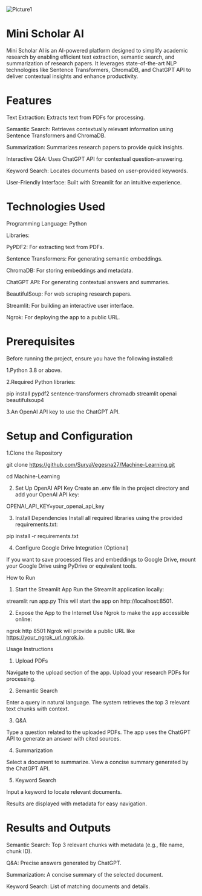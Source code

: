 ![Picture1](https://github.com/user-attachments/assets/b87feb68-2420-4b0d-8339-9d5b6b81fc02)




# Mini Scholar AI

Mini Scholar AI is an AI-powered platform designed to simplify academic research by enabling efficient text extraction, semantic search, and summarization of research papers. It leverages state-of-the-art NLP technologies like Sentence Transformers, ChromaDB, and ChatGPT API to deliver contextual insights and enhance productivity.

# Features

Text Extraction: Extracts text from PDFs for processing.

Semantic Search: Retrieves contextually relevant information using Sentence Transformers and ChromaDB.

Summarization: Summarizes research papers to provide quick insights.

Interactive Q&A: Uses ChatGPT API for contextual question-answering.

Keyword Search: Locates documents based on user-provided keywords.

User-Friendly Interface: Built with Streamlit for an intuitive experience.

# Technologies Used

Programming Language: Python

Libraries:

PyPDF2: For extracting text from PDFs.

Sentence Transformers: For generating semantic embeddings.

ChromaDB: For storing embeddings and metadata.

ChatGPT API: For generating contextual answers and summaries.

BeautifulSoup: For web scraping research papers.

Streamlit: For building an interactive user interface.

Ngrok: For deploying the app to a public URL.

# Prerequisites

Before running the project, ensure you have the following installed:

1.Python 3.8 or above.

2.Required Python libraries:

pip install pypdf2 sentence-transformers chromadb streamlit openai beautifulsoup4

3.An OpenAI API key to use the ChatGPT API.

# Setup and Configuration

1.Clone the Repository

git clone https://github.com/SuryaVegesna27/Machine-Learning.git

cd Machine-Learning

2. Set Up OpenAI API Key
Create an .env file in the project directory and add your OpenAI API key:

OPENAI_API_KEY=your_openai_api_key

3. Install Dependencies
Install all required libraries using the provided requirements.txt:

pip install -r requirements.txt

4. Configure Google Drive Integration (Optional)
   
If you want to save processed files and embeddings to Google Drive, mount your Google Drive using PyDrive or equivalent tools.

How to Run

1. Start the Streamlit App
Run the Streamlit application locally:


streamlit run app.py
This will start the app on http://localhost:8501.

2. Expose the App to the Internet
Use Ngrok to make the app accessible online:


ngrok http 8501
Ngrok will provide a public URL like https://your_ngrok_url.ngrok.io.

Usage Instructions

1. Upload PDFs

Navigate to the upload section of the app.
Upload your research PDFs for processing.

2. Semantic Search

Enter a query in natural language.
The system retrieves the top 3 relevant text chunks with context.

3. Q&A
   
Type a question related to the uploaded PDFs.
The app uses the ChatGPT API to generate an answer with cited sources.

4. Summarization

Select a document to summarize.
View a concise summary generated by the ChatGPT API.

5. Keyword Search
   
Input a keyword to locate relevant documents.

Results are displayed with metadata for easy navigation.

# Results and Outputs

Semantic Search: Top 3 relevant chunks with metadata (e.g., file name, chunk ID).

Q&A: Precise answers generated by ChatGPT.

Summarization: A concise summary of the selected document.

Keyword Search: List of matching documents and details.

